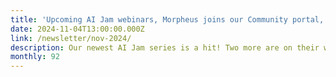 ```yaml
---
title: 'Upcoming AI Jam webinars, Morpheus joins our Community portal, and Chapel use cases'
date: 2024-11-04T13:00:00.000Z
link: /newsletter/nov-2024/
description: Our newest AI Jam series is a hit! Two more are on their way. Ted Dunning joins us for our November Munch & Learn to discuss how to plug your biggest security hole and our Meetups reconvene in December where we’ll introduce you to HPE’s LL-Mesh. Note that Morpheus has just been added to our Community portal. In this edition, we also highlight a new blog post from HPE Hybrid Cloud CTO, Brian Gruttadauria, and a new blog series featuring actual customer use cases. Enjoy another fascinating issue of our newsletter!
monthly: 92
---
```


